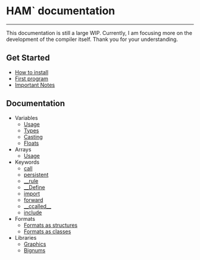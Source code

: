 # HAM` documentation

---

This documentation is still a large WIP. Currently, I am focusing more on the development of the compiler itself. Thank you for your understanding.

## Get Started
* [How to install](Examples/HowTo.html)
* [First program](Examples/Demo.html)
* [Important Notes](Notes.html)
## Documentation
* Variables
    * [Usage](Variables/Usage.html)
    * [Types](Types/Types.html)
    * [Casting](Types/Casting.html)
    * [Floats](Types/Floats.html)
* Arrays
    * [Usage](Arrays/Usage.html)
* Keywords
    * [call](Keywords/Call.html)
    * [persistent](Keywords/Persistent.html)
    * [__rule](Keywords/Rule.html)
    * [__Define](Keywords/Define.html)
    * [import](Keywords/Import.html)
    * [forward](Keywords/Forward.html)
    * [\_\_ccalled\_\_](Keywords/Ccalled.html) 
    * [include](Keywords/Include.html)
* Formats
    * [Formats as structures](Formats/Usage.html)
    * [Formats as classes](Formats/Class.html)
* Libraries
    * [Graphics](Libraries/Graphics.html)
    * [Bignums](Libraries/Bignums.html)